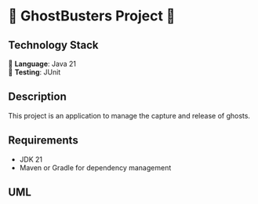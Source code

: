 #  👻 GhostBusters Project 👻

## Technology Stack

🌱 **Language**: Java 21   
🧩 **Testing**: JUnit

## Description

This project is an application to manage the capture and release of ghosts.

## Requirements

- JDK 21
- Maven or Gradle for dependency management

## UML
